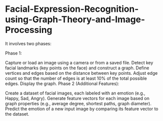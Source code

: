 # Facial-Expression-Recognition-using-Graph-Theory-and-Image-Processing
It involves two phases:

Phase 1:

Capture or load an image using a camera or from a saved file.
Detect key facial landmarks (key points on the face) and construct a graph.
Define vertices and edges based on the distance between key points.
Adjust edge count so that the number of edges is at least 10% of the total possible edges.
Display the graph.
Phase 2 (Additional Features):

Create a dataset of facial images, each labeled with an emotion (e.g., Happy, Sad, Angry).
Generate feature vectors for each image based on graph properties (e.g., average degree, shortest paths, graph diameter).
Predict the emotion of a new input image by comparing its feature vector to the dataset.
